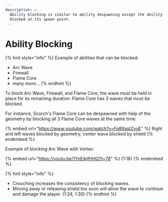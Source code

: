 ```yaml
---
description: >-
  Ability blocking is similar to ability despawning except the ability isn't
  blocked at its spawn point.
---
```


# Ability Blocking

{% hint style="info" %}
Example of abilities that can be blocked:

* Arc Wave
* Firewall
* Flame Core
* many more...
{% endhint %}

To block Arc Wave, Firewall, and Flame Core, the wave must be held in place for its remaining duration. Flame Core has 3 waves that must be blocked.

For instance, Scorch's Flame Core can be despawned with help of the geometry by blocking all 3 Flame Core waves at the same time:

{% embed url="https://www.youtube.com/watch?v=Fq89astZvoE" %}
Right and left waves blocked by geometry, center wave blocked by shield
{% endembed %}

Example of blocking Arc Wave with Vortex:

{% embed url="https://youtu.be/1YoEikjfHHQ?t=78" %}
(1:18)
{% endembed %}

{% hint style="info" %}
* Crouching increases the consistency of blocking waves.&#x20;
* Moving away or releasing shield too soon will allow the wave to continue and damage the player. (1:24, 1:30)
{% endhint %}
